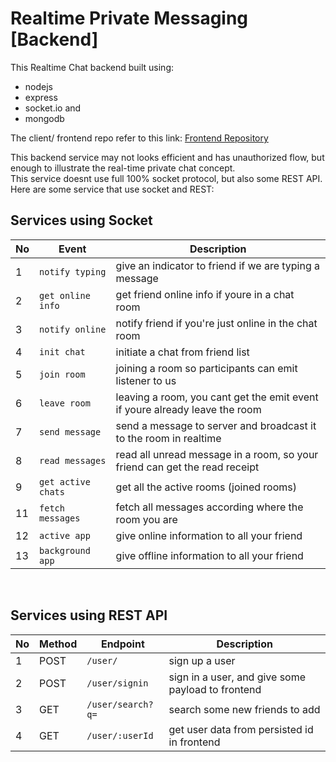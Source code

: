 # Realtime Private Messaging [Backend]

This Realtime Chat backend built using:
- nodejs 
- express
- socket.io and 
- mongodb

The client/ frontend repo refer to this link:
[Frontend Repository](https://github.com/tyogautomo/realtime-chat-client)

This backend service may not looks efficient and has unauthorized flow, but enough to illustrate the real-time private chat concept. <br/>
This service doesnt use full 100% socket protocol, but also some REST API. Here are some service that use socket and REST:

## Services using Socket
| No  | Event  | Description  |
|---|---|---|
| 1  |`notify typing`| give an indicator to friend if we are typing a message  |
| 2  |`get online info`| get friend online info if youre in a chat room  |
| 3  |`notify online`| notify friend if you're just online in the chat room  |
| 4  |`init chat`| initiate a chat from friend list  |
| 5  |`join room`| joining a room so participants can emit listener to us  |
| 6  |`leave room`| leaving a room, you cant get the emit event if youre already leave the room  |
| 7  |`send message`| send a message to server and broadcast it to the room in realtime |
| 8  |`read messages`| read all unread message in a room, so your friend can get the read receipt  |
| 9  |`get active chats`| get all the active rooms (joined rooms)  |
| 11  |`fetch messages`| fetch all messages according where the room you are  | 
| 12  |`active app`| give online information to all your friend  |
| 13  |`background app`| give offline information to all your friend  |

<br/>

## Services using REST API
| No  | Method | Endpoint  | Description  |
|---|---|---|---|
| 1  | POST |`/user/`| sign up a user  |
| 2  | POST |`/user/signin`| sign in a user, and give some payload to frontend  |
| 3  | GET |`/user/search?q=`| search some new friends to add  |
| 4  | GET |`/user/:userId`| get user data from persisted id in frontend  |